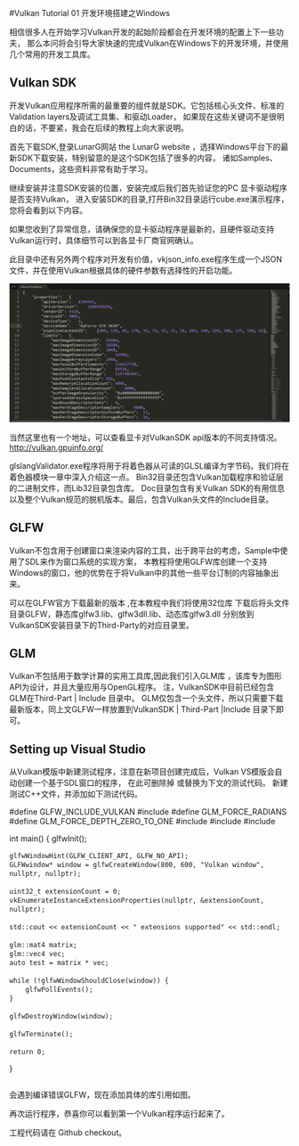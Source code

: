 #Vulkan Tutorial 01 开发环境搭建之Windows

相信很多人在开始学习Vulkan开发的起始阶段都会在开发环境的配置上下一些功夫，
那么本问将会引导大家快速的完成Vulkan在Windows下的开发环境，并使用几个常用的开发工具库。

## Vulkan SDK
开发Vulkan应用程序所需的最重要的组件就是SDK。它包括核心头文件、标准的Validation layers及调试工具集、和驱动Loader，
如果现在这些关键词不是很明白的话，不要紧，我会在后续的教程上向大家说明。

首先下载SDK,登录LunarG网站 the LunarG website ，选择Windows平台下的最新SDK下载安装，特别留意的是这个SDK包括了很多的内容，
诸如Samples、Documents，这些资料非常有助于学习。

继续安装并注意SDK安装的位置，安装完成后我们首先验证您的PC 显卡驱动程序是否支持Vulkan，
进入安装SDK的目录,打开Bin32目录运行cube.exe演示程序，您将会看到以下内容。

如果您收到了异常信息，请确保您的显卡驱动程序是最新的，且硬件驱动支持Vulkan运行时，具体细节可以到各显卡厂商官网确认。

此目录中还有另外两个程序对开发有价值，vkjson_info.exe程序生成一个JSON文件，并在使用Vulkan根据具体的硬件参数有选择性的开启功能。
 
 ![Image](pic/1_1.png)


当然这里也有一个地址，可以查看显卡对VulkanSDK api版本的不同支持情况。http://vulkan.gpuinfo.org/

glslangValidator.exe程序将用于将着色器从可读的GLSL编译为字节码。我们将在着色器模块一章中深入介绍这一点。 
Bin32目录还包含Vulkan加载程序和验证层的二进制文件，而Lib32目录包含库。 
Doc目录包含有关Vulkan SDK的有用信息以及整个Vulkan规范的脱机版本。最后，包含Vulkan头文件的Include目录。

## GLFW

Vulkan不包含用于创建窗口来渲染内容的工具，出于跨平台的考虑，Sample中使用了SDL来作为窗口系统的实现方案，
本教程将使用GLFW库创建一个支持Windows的窗口，他的优势在于将Vulkan中的其他一些平台订制的内容抽象出来。

可以在GLFW官方下载最新的版本 ,在本教程中我们将使用32位库
下载后将头文件目录GLFW，静态库glfw3.lib、glfw3dll.lib、动态库glfw3.dll 分别放到VulkanSDK安装目录下的Third-Party的对应目录里。

## GLM

Vulkan不包括用于数学计算的实用工具库,因此我们引入GLM库 ，该库专为图形API为设计，并且大量应用与OpenGL程序。
注，VulkanSDK中目前已经包含GLM在Third-Part | Include 目录中。
GLM仅包含一个头文件，所以只需要下载最新版本，同上文GLFW一样放置到VulkanSDK | Third-Part |Include 目录下即可。


## Setting up Visual Studio
从Vulkan模版中新建测试程序，注意在新项目创建完成后，Vulkan VS模版会自动创建一个基于SDL窗口的程序，
在此可删除掉 或替换为下文的测试代码。
新建测试C++文件，并添加如下测试代码。

<table>
#define GLFW_INCLUDE_VULKAN
#include <GLFW/glfw3.h>
#define GLM_FORCE_RADIANS
#define GLM_FORCE_DEPTH_ZERO_TO_ONE
#include <glm/vec4.hpp>
#include <glm/mat4x4.hpp>
#include <iostream>

int main() {
    glfwInit();

    glfwWindowHint(GLFW_CLIENT_API, GLFW_NO_API);
    GLFWwindow* window = glfwCreateWindow(800, 600, "Vulkan window", nullptr, nullptr);

    uint32_t extensionCount = 0;
    vkEnumerateInstanceExtensionProperties(nullptr, &extensionCount, nullptr);

    std::cout << extensionCount << " extensions supported" << std::endl;

    glm::mat4 matrix;
    glm::vec4 vec;
    auto test = matrix * vec;

    while (!glfwWindowShouldClose(window)) {
        glfwPollEvents();
    }

    glfwDestroyWindow(window);

    glfwTerminate();

    return 0;
}
</table>

会遇到编译错误GLFW，现在添加具体的库引用如图。



再次运行程序，恭喜你可以看到第一个Vulkan程序运行起来了。



工程代码请在 Github checkout。